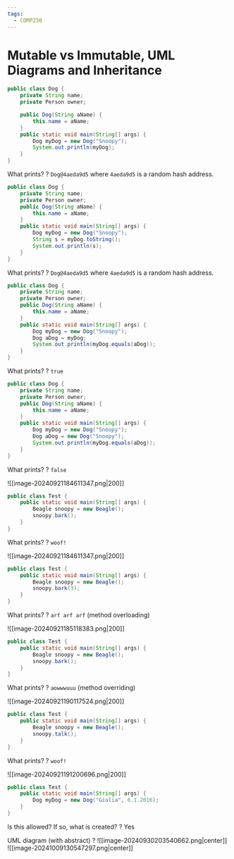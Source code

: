 ```yaml
---
tags:
  - COMP250
---
```

# Mutable vs Immutable, UML Diagrams and Inheritance

```java
public class Dog {
    private String name;
    private Person owner;

    public Dog(String aName) {
        this.name = aName;
    }
    public static void main(String[] args) {
        Dog myDog = new Dog("Snoopy");
        System.out.println(myDog);
    }
}
```
What prints?
?
`Dog@4aeda9d5` where `4aeda9d5` is a random hash address.
<!--SR:!2025-02-11,91,270-->

```java
public class Dog {
    private String name;
    private Person owner;
    public Dog(String aName) {
        this.name = aName;
    }
    public static void main(String[] args) {
        Dog myDog = new Dog("Snoopy");
        String s = myDog.toString();
        System.out.println(s);
    }
}
```
What prints?
?
`Dog@4aeda9d5` where `4aeda9d5` is a random hash address.
<!--SR:!2024-11-29,34,230-->

```java
public class Dog {
    private String name;
    private Person owner;
    public Dog(String aName) {
        this.name = aName;
    }
    public static void main(String[] args) {
        Dog myDog = new Dog("Snoopy");
        Dog aDog = myDog;
        System.out.println(myDog.equals(aDog));
    }
}
```
What prints?
?
`true`
<!--SR:!2024-12-29,54,230-->

```java
public class Dog {
    private String name;
    private Person owner;
    public Dog(String aName) {
        this.name = aName;
    }
    public static void main(String[] args) {
        Dog myDog = new Dog("Snoopy");
        Dog aDog = new Dog("Snoopy");
        System.out.println(myDog.equals(aDog));
    }
}
```
What prints?
?
`false`
<!--SR:!2024-12-06,39,230-->

![[image-20240921184611347.png|200]]
``` java
public class Test {
    public static void main(String[] args) {
        Beagle snoopy = new Beagle();
        snoopy.bark();
    }
}
```
What prints?
?
`woof!`
<!--SR:!2025-01-27,70,230-->

![[image-20240921184611347.png|200]]
```java
public class Test {
    public static void main(String[] args) {
        Beagle snoopy = new Beagle();
        snoopy.bark(3);
    }
}
```
What prints?
?
`arf arf arf` (method overloading)
<!--SR:!2024-12-09,47,250-->

![[image-20240921185118383.png|200]]
```java
public class Test {
    public static void main(String[] args) {
        Beagle snoopy = new Beagle();
        snoopy.bark();
    }
}
```
What prints?
?
`aowwwuuu` (method overriding)
<!--SR:!2025-01-03,64,250-->

![[image-20240921190117524.png|200]]
```java
public class Test {
    public static void main(String[] args) {
        Beagle snoopy = new Beagle();
        snoopy.talk();
    }
}
```
What prints?
?
`woof!`
<!--SR:!2024-12-15,50,250-->

![[image-20240921191200696.png|200]]
```java
public class Test {
    public static void main(String[] args) {
        Dog myDog = new Dog("Giulia", 6.1.2016);
    }
}
```
Is this allowed? If so, what is created?
?
Yes
<!--SR:!2024-12-11,49,250-->

UML diagram (with abstract)
?
![[image-20240930203540662.png|center]]
![[image-20241009130547297.png|center]]
<!--SR:!2024-12-08,13,206-->


<!--SR:!2024-10-21,13,229-->













